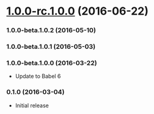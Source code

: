 <a name="1.0.0-rc.1.0.0"></a>
# [1.0.0-rc.1.0.0](https://github.com/aurelia/bootstrapper-webpack/compare/1.0.0-beta.2.0.2...v1.0.0-rc.1.0.0) (2016-06-22)



### 1.0.0-beta.1.0.2 (2016-05-10)


### 1.0.0-beta.1.0.1 (2016-05-03)


### 1.0.0-beta.1.0.0 (2016-03-22)

* Update to Babel 6

### 0.1.0 (2016-03-04)

* Initial release
